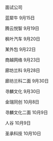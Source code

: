 面试公司

蓝犀牛    9月15日

腾云悦智  9月19日

枫叶汽车  9月20日

某外包     9月22日

商越网络  9月23日

廊坊兰科  9月28日

廊坊兰科二面  9月30日

寻麟文化  9月30日

金瑞同创  10月8日

寻麟文化二面  10月9日

人谷        10月9日

圣承科技  10月10日